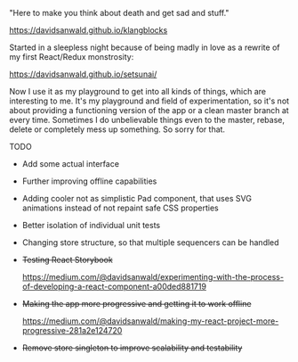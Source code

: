 "Here to make you think about death and get sad and stuff."

https://davidsanwald.github.io/klangblocks

Started in a sleepless night because of being madly in love as a rewrite of my first React/Redux monstrosity:

https://davidsanwald.github.io/setsunai/

Now I use it as my playground to get into all kinds of things, which are interesting to me.
It's my playground and field of experimentation, so it's not about providing a functioning version of the app or a clean master branch at every time.
Sometimes I do unbelievable things even to the master, rebase, delete or completely mess up something. So sorry for that.

TODO
* Add some actual interface
* Further improving offline capabilities
* Adding cooler not as simplistic Pad component, that uses SVG animations instead of not repaint safe CSS properties
* Better isolation of individual unit tests
* Changing store structure, so that multiple sequencers can be handled

* ~~Testing React Storybook~~

  https://medium.com/@davidsanwald/experimenting-with-the-process-of-developing-a-react-component-a00ded881719


*  ~~Making the app more progressive and getting it to work offline~~

    https://medium.com/@davidsanwald/making-my-react-project-more-progressive-281a2e124720

* ~~Remove store singleton to improve scalability and testability~~
